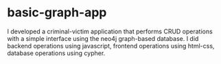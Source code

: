# basic-graph-app
I developed a criminal-victim application that performs CRUD operations with a simple interface using the neo4j graph-based database. I did backend operations using javascript, frontend operations using html-css, database operations using cypher.
